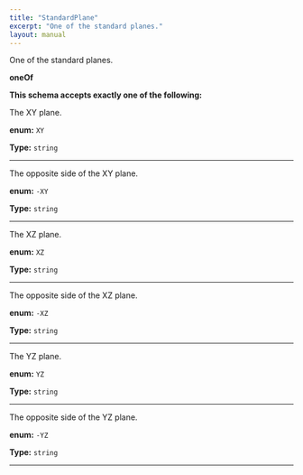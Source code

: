 ```yaml
---
title: "StandardPlane"
excerpt: "One of the standard planes."
layout: manual
---
```


One of the standard planes.


**oneOf**




**This schema accepts exactly one of the following:**

The XY plane.


**enum:** `XY`

**Type:** `string`







----
The opposite side of the XY plane.


**enum:** `-XY`

**Type:** `string`







----
The XZ plane.


**enum:** `XZ`

**Type:** `string`







----
The opposite side of the XZ plane.


**enum:** `-XZ`

**Type:** `string`







----
The YZ plane.


**enum:** `YZ`

**Type:** `string`







----
The opposite side of the YZ plane.


**enum:** `-YZ`

**Type:** `string`







----




